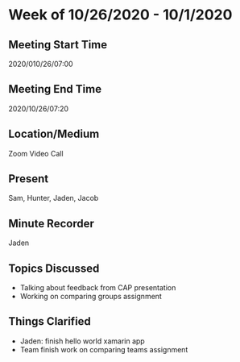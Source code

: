 # Week of 10/26/2020 - 10/1/2020

## Meeting Start Time
2020/010/26/07:00

## Meeting End Time
2020/10/26/07:20

## Location/Medium
Zoom Video Call

## Present
Sam, Hunter, Jaden, Jacob

## Minute Recorder
Jaden


## Topics Discussed
- Talking about feedback from CAP presentation
- Working on comparing groups assignment




## Things Clarified
- Jaden: finish hello world xamarin app
- Team finish work on comparing teams assignment
